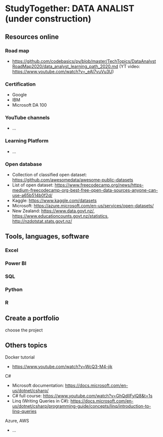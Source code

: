 # StudyTogether: DATA ANALIST (under construction)

## Resources online

### Road map
 - https://github.com/codebasics/py/blob/master/TechTopics/DataAnalystRoadMap2020/data_analyst_learning_path_2020.md (YT video: https://www.youtube.com/watch?v=_eAl7vuVu3U)

### Certification
 - Google
 - IBM
 - Microsoft DA 100

### YouTube channels
 - ...


### Learning Platform
 - ...

### Open database
 - Collection of classified open dataset: https://github.com/awesomedata/awesome-public-datasets
 - List of open dataset: https://www.freecodecamp.org/news/https-medium-freecodecamp-org-best-free-open-data-sources-anyone-can-use-a65b514b0f2d/
 - Kaggle: https://www.kaggle.com/datasets
 - Microsoft: https://azure.microsoft.com/en-us/services/open-datasets/
 - New Zealand: https://www.data.govt.nz/, https://www.educationcounts.govt.nz/statistics, http://nzdotstat.stats.govt.nz/

## Tools, languages, software

### Excel

### Power BI

### SQL

### Python

### R

## Create a portfolio 
choose the project 


## Others topics
Docker tutorial
 - https://www.youtube.com/watch?v=WcQ3-M4-jik

C#
 - Microsoft documentation: https://docs.microsoft.com/en-us/dotnet/csharp/
 - C# full course: https://www.youtube.com/watch?v=GhQdlIFylQ8&t=1s
 - Linq (Writing Queries in C#): https://docs.microsoft.com/en-us/dotnet/csharp/programming-guide/concepts/linq/introduction-to-linq-queries

Azure, AWS
 - ...
